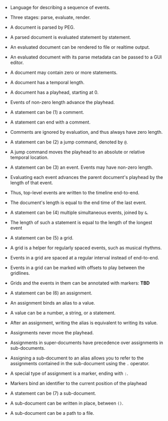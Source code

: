 * Language for describing a sequence of events.
* Three stages: parse, evaluate, render.
* A document is parsed by PEG.
* A parsed document is evaluated statement by statement.
* An evaluated document can be rendered to file or realtime output.
* An evaluated document with its parse metadata can be passed to a GUI editor.

* A document may contain zero or more statements.
* A document has a temporal length.
* A document has a playhead, starting at 0.
* Events of non-zero length advance the playhead.

* A statement can be (1) a comment.
* A statement can end with a comment.
* Comments are ignored by evaluation, and thus always have zero length.

* A statement can be (2) a jump command, denoted by `@`.
* A jump command moves the playhead to an absolute or relative temporal location.

* A statement can be (3) an event. Events may have non-zero length.
* Evaluating each event advances the parent document's playhead by the length of that event.
* Thus, top-level events are written to the timeline end-to-end.
* The document's length is equal to the end time of the last event.

* A statement can be (4) multiple simultaneous events, joined by `&`.
* The length of such a statement is equal to the length of the longest event

* A statement can be (5) a grid.
* A grid is a helper for regularly spaced events, such as musical rhythms.
* Events in a grid are spaced at a regular interval instead of end-to-end.
* Events in a grid can be marked with offsets to play between the gridlines.
* Grids and the events in them can be annotated with markers: **TBD**

* A statement can be (6) an assignment.
* An assignment binds an alias to a value.
* A value can be a number, a string, or a statement.
* After an assignment, writing the alias is equivalent to writing its value.
* Assignments never move the playhead.
* Assignments in super-documents have precedence over assignments in sub-documents.
* Assigning a sub-document to an alias allows you to refer to the assignments
  contained in the sub-document using the `.` operator.
* A special type of assignment is a marker, ending with `:`.
* Markers bind an identifier to the current position of the playhead

* A statement can be (7) a sub-document.
* A sub-document can be written in place, between `()`.
* A sub-document can be a path to a file.
